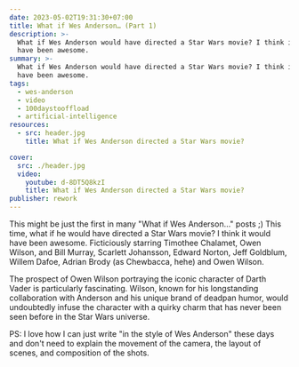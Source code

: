 ```yaml
---
date: 2023-05-02T19:31:30+07:00
title: What if Wes Anderson… (Part 1)
description: >-
  What if Wes Anderson would have directed a Star Wars movie? I think it would
  have been awesome.
summary: >-
  What if Wes Anderson would have directed a Star Wars movie? I think it would
  have been awesome.
tags:
  - wes-anderson
  - video
  - 100daystooffload
  - artificial-intelligence
resources:
  - src: header.jpg
    title: What if Wes Anderson directed a Star Wars movie?

cover:
  src: ./header.jpg
  video:
    youtube: d-8DT5Q8kzI
    title: What if Wes Anderson directed a Star Wars movie?
publisher: rework
---
```


This might be just the first in many "What if Wes Anderson…" posts ;) This time, what if he would have directed a Star Wars movie? I think it would have been awesome. Ficticiously starring Timothee Chalamet, Owen Wilson, and Bill Murray, Scarlett Johansson, Edward Norton, Jeff Goldblum, Willem Dafoe, Adrian Brody (as Chewbacca, hehe) and Owen Wilson.

The prospect of Owen Wilson portraying the iconic character of Darth Vader is particularly fascinating. Wilson, known for his longstanding collaboration with Anderson and his unique brand of deadpan humor, would undoubtedly infuse the character with a quirky charm that has never been seen before in the Star Wars universe.

PS: I love how I can just write "in the style of Wes Anderson" these days and don't need to explain the movement of the camera, the layout of scenes, and composition of the shots.
